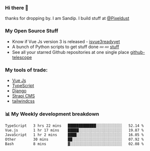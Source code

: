 ### Hi there 👋

thanks for dropping by.
I am Sandip. I build stuff at [@Pixeldust](github.com/pixeldust-in/)

###  **My Open Source Stuff**

 - Know if Vue Js version 3 is released -  [isvue3readyyet](https://github.com/sandiprb/isvue3readyyet)
 - A bunch of Python scripts to get stuff done 💤 💤 [stuff](https://github.com/sandiprb/stuff)
 - See all your starred Github repositories at one single place [github-telescope](https://github.com/sandiprb/github-telescope)



###  **My tools of trade:**
 - [Vue Js](https://github.com/vuejs/vue/)
 - [TypeScript](https://github.com/microsoft/TypeScript)
 - [Django](github.com/django/django)
 - [Strapi CMS](github.com/strapi/strapi)
 - [tailwindcss](https://github.com/tailwindlabs/tailwindcss)


###  📊 **My Weekly development breakdown**
<!--START_SECTION:waka-->

```txt
TypeScript   3 hrs 22 mins   █████████████░░░░░░░░░░░░   52.14 %
Vue.js       1 hr 17 mins    █████░░░░░░░░░░░░░░░░░░░░   19.87 %
JavaScript   1 hr 2 mins     ████░░░░░░░░░░░░░░░░░░░░░   16.05 %
Other        30 mins         ██░░░░░░░░░░░░░░░░░░░░░░░   07.92 %
Bash         8 mins          ▓░░░░░░░░░░░░░░░░░░░░░░░░   02.08 %
```

<!--END_SECTION:waka-->
